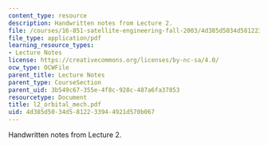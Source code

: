 ```yaml
---
content_type: resource
description: Handwritten notes from Lecture 2.
file: /courses/16-851-satellite-engineering-fall-2003/4d385d5034d5812233944921d570b067_l2_orbital_mech.pdf
file_type: application/pdf
learning_resource_types:
- Lecture Notes
license: https://creativecommons.org/licenses/by-nc-sa/4.0/
ocw_type: OCWFile
parent_title: Lecture Notes
parent_type: CourseSection
parent_uid: 3b549c67-355e-4f8c-928c-487a6fa37853
resourcetype: Document
title: l2_orbital_mech.pdf
uid: 4d385d50-34d5-8122-3394-4921d570b067
---
```

Handwritten notes from Lecture 2.